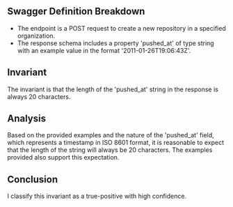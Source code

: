 ## Swagger Definition Breakdown
- The endpoint is a POST request to create a new repository in a specified organization.
- The response schema includes a property 'pushed_at' of type string with an example value in the format '2011-01-26T19:06:43Z'.

## Invariant
The invariant is that the length of the 'pushed_at' string in the response is always 20 characters.

## Analysis
Based on the provided examples and the nature of the 'pushed_at' field, which represents a timestamp in ISO 8601 format, it is reasonable to expect that the length of the string will always be 20 characters. The examples provided also support this expectation.

## Conclusion
I classify this invariant as a true-positive with high confidence.
